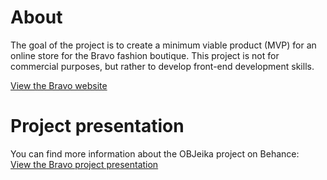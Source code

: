 # About
The goal of the project is to create a minimum viable product (MVP) for an online store for the Bravo fashion boutique. This project is not for commercial purposes, but rather to develop front-end development skills.

<a href="https://polina-kyzylova.github.io/bravo/" target="_blank" rel="noopener noreferrer">View the Bravo website</a>

# Project presentation
<p>You can find more information about the OBJeika project on Behance:<br />
  <a href="https://www.behance.net/gallery/208498581/bravo-online-fashion-store" target="_blank" rel="noopener noreferrer">View the Bravo project presentation</a>
</p>
